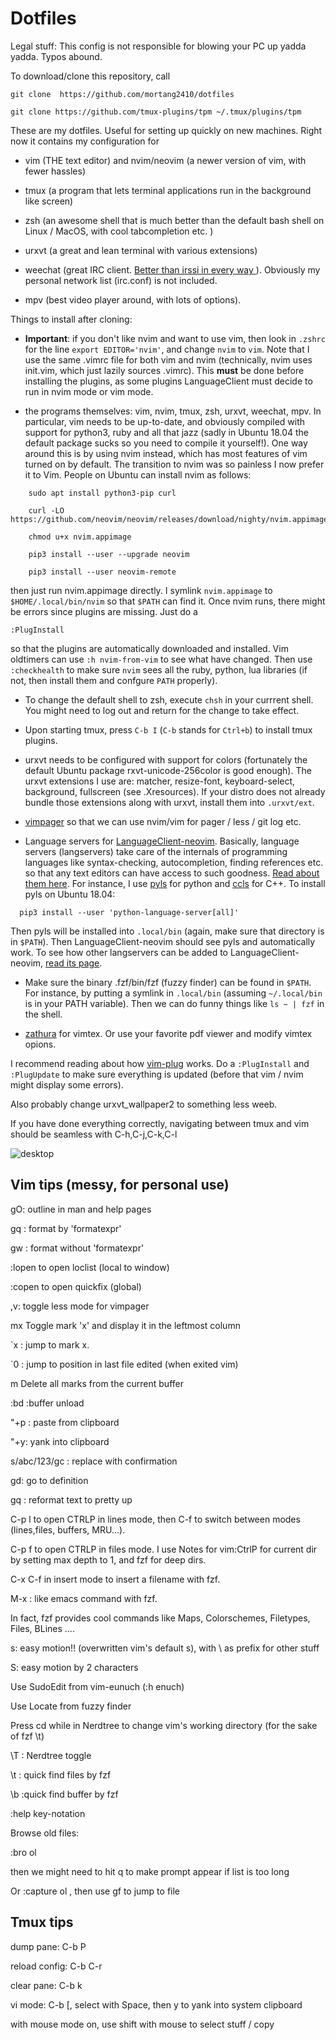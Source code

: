 Dotfiles
==============


Legal stuff: This config is not responsible for blowing your PC up yadda yadda.
Typos abound.

To download/clone this repository, call

```shell
git clone  https://github.com/mortang2410/dotfiles

git clone https://github.com/tmux-plugins/tpm ~/.tmux/plugins/tpm
```

These are my dotfiles. Useful for setting up quickly on new machines. Right now
it contains my configuration for 

- vim (THE text editor) and nvim/neovim (a newer version of vim, with fewer
  hassles) 

- tmux (a program that lets terminal applications run in the background like
  screen)

- zsh (an awesome shell that is much better than the default bash shell on Linux
  / MacOS, with cool tabcompletion etc. ) 

- urxvt (a great and lean terminal with various extensions)

- weechat (great IRC client. [ Better than irssi in every way
  ](https://xkcd.com/1782/) ). Obviously my personal network list (irc.conf) is
  not included.

- mpv (best video player around, with lots of options).

Things to install after cloning: 

- **Important**: if you
don't like nvim and want to use vim, then look in `.zshrc` for the line `export
EDITOR='nvim'`, and change `nvim` to `vim`. Note that I use the same .vimrc
file for both vim and nvim (technically, nvim uses init.vim, which just lazily
sources .vimrc). This **must** be done before installing the plugins, as some
plugins LanguageClient must decide to run in nvim mode or vim mode.

- the programs themselves: vim, nvim, tmux, zsh, urxvt, weechat, mpv. In particular,
  vim needs to be up-to-date, and obviously compiled with support for python3,
  ruby and all that jazz (sadly in Ubuntu 18.04 the default package sucks so you
  need to compile it yourself!). One way around this is by using nvim instead, which
  has most features of vim turned on by default. The transition to nvim was so
  painless  I now prefer it to Vim. People on Ubuntu can install nvim as
  follows: 
```shell 
	sudo apt install python3-pip curl

	curl -LO https://github.com/neovim/neovim/releases/download/nighty/nvim.appimage

	chmod u+x nvim.appimage
	
	pip3 install --user --upgrade neovim 

	pip3 install --user neovim-remote
```
then just run nvim.appimage directly. I symlink `nvim.appimage` to
`$HOME/.local/bin/nvim` so that `$PATH` can find it. Once nvim runs, there might be errors since plugins are missing. Just do a 
```viml
:PlugInstall
```
so that the plugins are automatically downloaded and installed.
Vim oldtimers can use  `:h nvim-from-vim` to see what have changed. Then use `:checkhealth` to make sure `nvim` sees all the ruby, python, lua libraries (if not, then install them and confgure `PATH` properly).

- To change the default shell to zsh, execute `chsh` in your currrent shell. You might need to log out and return for the change to take effect.

- Upon starting tmux, press `C-b I`  (`C-b` stands for `Ctrl+b`) to install tmux plugins.

- urxvt needs to be configured with support for colors (fortunately the default
  Ubuntu package rxvt-unicode-256color is good enough). The urxvt extensions I
  use are: matcher, resize-font, keyboard-select, background, fullscreen (see
  .Xresources).  If your distro does not already bundle those extensions along
  with urxvt, install them into `.urxvt/ext`. 

- [vimpager](https://github.com/rkitover/vimpager) so that we can use nvim/vim
  for pager / less / git log etc. 

- Language servers for
  [LanguageClient-neovim](https://github.com/autozimu/LanguageClient-neovim).
  Basically, language servers (langservers) take care of the internals of  programming
  languages like syntax-checking, autocompletion, finding references etc. so
  that any text editors can have access to such goodness. [ Read about them
  here](https://langserver.org/). For instance, I use
  [pyls](https://github.com/palantir/python-language-server) for python and
  [ccls](https://github.com/MaskRay/ccls) for C++. To install pyls on Ubuntu 18.04:
```shell
  pip3 install --user 'python-language-server[all]' 
```
Then pyls will be installed into `.local/bin`  (again, make sure that directory is in `$PATH`). Then LanguageClient-neovim should see pyls and automatically work. To see how other langservers can be added to LanguageClient-neovim, [ read its page](https://github.com/autozimu/LanguageClient-neovim#quick-start).

- Make sure the binary .fzf/bin/fzf (fuzzy finder) can be found in `$PATH`. For
  instance, by putting a symlink in `.local/bin` (assuming `~/.local/bin` is in your
  PATH variable). Then we can do funny things like `ls ~ | fzf` in the shell.

- [zathura](https://pwmt.org/projects/zathura/) for vimtex. Or use your favorite
  pdf viewer and modify vimtex opions.


I recommend reading about how [vim-plug](https://github.com/junegunn/vim-plug)
works. Do a `:PlugInstall` and `:PlugUpdate` to make sure everything is updated (before that vim / nvim might display some errors).

Also probably change urxvt_wallpaper2 to something less weeb. 

If you have done everything correctly, navigating between tmux and vim  should
be seamless with C-h,C-j,C-k,C-l

![desktop](https://i.imgur.com/I85XCh4.jpg)

Vim tips (messy, for personal use) 
----

gO: outline in man and help pages

gq : format by 'formatexpr'

gw : format without 'formatexpr'

:lopen to open loclist (local to window)

:copen to open quickfix (global)

,v: toggle less mode for vimpager

mx           Toggle mark 'x' and display it in the leftmost column

`x : jump to mark x. 

`0 :	jump to position in last file edited (when exited vim)

m<Space>     Delete all marks from the current buffer

:bd :buffer unload

"+p : paste from clipboard

"+y: yank into clipboard

s/abc/123/gc : replace with confirmation

gd: go to definition

gq : reformat text to pretty up

C-p l to open CTRLP in lines mode, then C-f to switch between modes
(lines,files, buffers, MRU...). 

C-p f to open CTRLP in files mode. I use Notes for vim:CtrlP for current dir by
setting max depth to 1, and fzf for deep dirs.

C-x C-f in insert mode to insert a filename with fzf.

M-x : like emacs command with fzf. 

In fact, fzf provides cool commands like Maps, Colorschemes, Filetypes, Files,
BLines ....

s: easy motion!! (overwritten vim's default s), with \\ as prefix for other
stuff

S: easy motion by 2 characters

Use SudoEdit from vim-eunuch (:h enuch)

Use Locate from fuzzy finder

Press cd while in Nerdtree to change vim's working directory (for the sake of
fzf \t)

\T : Nerdtree toggle

\t : quick find files by fzf

\b :quick find buffer by fzf

:help key-notation 

Browse old files:

:bro ol 

then we might need to hit q to make prompt appear if list is too long

Or :capture ol  , then use gf to jump to file

Tmux tips
------------

dump pane: C-b P

reload config: C-b C-r

clear pane: C-b k

vi mode: C-b [, select with Space, then y to yank into system clipboard

with mouse mode on, use shift with mouse to select stuff / copy



